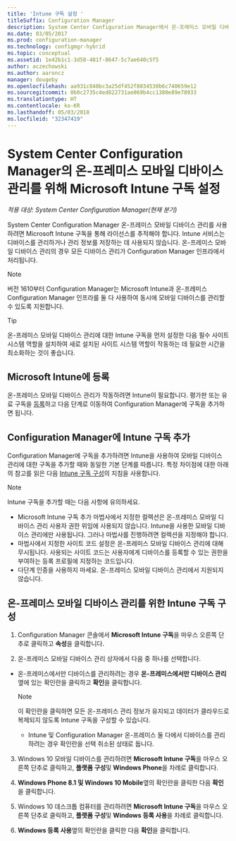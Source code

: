 ```yaml
---
title: 'Intune 구독 설정 '
titleSuffix: Configuration Manager
description: System Center Configuration Manager에서 온-프레미스 모바일 디바이스 관리에 대한 라이선스를 추적하도록 Microsoft Intune 구독을 설정합니다.
ms.date: 03/05/2017
ms.prod: configuration-manager
ms.technology: configmgr-hybrid
ms.topic: conceptual
ms.assetid: 1e42b1c1-3d58-481f-8647-5c7ae640c5f5
author: aczechowski
ms.author: aaroncz
manager: dougeby
ms.openlocfilehash: aa931c848bc3a25df452f8034530b6c740659e12
ms.sourcegitcommit: 0b0c2735c4ed822731ae069b4cc1380e89e78933
ms.translationtype: HT
ms.contentlocale: ko-KR
ms.lasthandoff: 05/03/2018
ms.locfileid: "32347419"
---
```

# <a name="set-up-a-microsoft-intune-subscription-for-on-premises-mobile-device-management-in-system-center-configuration-manager"></a>System Center Configuration Manager의 온-프레미스 모바일 디바이스 관리를 위해 Microsoft Intune 구독 설정

*적용 대상: System Center Configuration Manager(현재 분기)*

System Center Configuration Manager 온\-프레미스 모바일 디바이스 관리를 사용하려면 Microsoft Intune 구독을 통해 라이선스를 추적해야 합니다. Intune 서비스는 디바이스를 관리하거나 관리 정보를 저장하는 데 사용되지 않습니다. 온\-프레미스 모바일 디바이스 관리의 경우 모든 디바이스 관리가 Configuration Manager 인프라에서 처리됩니다.  

> [!NOTE]  
> 버전 1610부터 Configuration Manager는 Microsoft Intune과 온-프레미스 Configuration Manager 인프라를 둘 다 사용하여 동시에 모바일 디바이스를 관리할 수 있도록 지원합니다.   

> [!TIP]  
>  온\-프레미스 모바일 디바이스 관리에 대한 Intune 구독을 먼저 설정한 다음 필수 사이트 시스템 역할을 설치하여 새로 설치된 사이트 시스템 역할이 작동하는 데 필요한 시간을 최소화하는 것이 좋습니다.  

##  <a name="sign-up-for-microsoft-intune"></a>Microsoft Intune에 등록  
 온\-프레미스 모바일 디바이스 관리가 작동하려면 Intune이 필요합니다. 평가판 또는 유료 구독을 [등록](http://www.microsoft.com/en-us/server-cloud/products/microsoft-intune/)하고 다음 단계로 이동하여 Configuration Manager에 구독을 추가하면 됩니다.  

##  <a name="add-the-intune-subscription-to-configuration-manager"></a>Configuration Manager에 Intune 구독 추가  
 Configuration Manager에 구독을 추가하려면 Intune을 사용하여 모바일 디바이스 관리에 대한 구독을 추가할 때와 동일한 기본 단계를 따릅니다. 특정 차이점에 대한 아래의 참고를 읽은 다음 [Intune 구독 구성](../deploy-use/configure-intune-subscription.md)의 지침을 사용합니다.  

> [!NOTE]  
>  Intune 구독을 추가할 때는 다음 사항에 유의하세요.  
>   
>  -   Microsoft Intune 구독 추가 마법사에서 지정한 컬렉션은 온\-프레미스 모바일 디바이스 관리 사용자 권한 위임에 사용되지 않습니다. Intune을 사용한 모바일 디바이스 관리에만 사용됩니다. 그러나 마법사를 진행하려면 컬렉션을 지정해야 합니다.  
> -   마법사에서 지정한 사이트 코드 설정은 온\-프레미스 모바일 디바이스 관리에 대해 무시됩니다. 사용되는 사이트 코드는 사용자에게 디바이스를 등록할 수 있는 권한을 부여하는 등록 프로필에 지정하는 코드입니다.  
> -   다단계 인증을 사용하지 마세요. 온\-프레미스 모바일 디바이스 관리에서 지원되지 않습니다.  

##  <a name="configure-the-intune-subscription-for-on-premises-mobile-device-management"></a>온-프레미스 모바일 디바이스 관리를 위한 Intune 구독 구성  

1.  Configuration Manager 콘솔에서 **Microsoft Intune 구독**을 마우스 오른쪽 단추로 클릭하고 **속성**을 클릭합니다.  

2.  온-프레미스 모바일 디바이스 관리 상자에서 다음 중 하나를 선택합니다.

  - 온-프레미스에서만 디바이스를 관리하려는 경우 **온-프레미스에서만 디바이스 관리** 옆에 있는 확인란을 클릭하고 **확인**을 클릭합니다.  

      > [!NOTE]  
      >  이 확인란을 클릭하면 모든 온-프레미스 관리 정보가 유지되고 데이터가 클라우드로 복제되지 않도록 Intune 구독을 구성할 수 있습니다.  

    - Intune 및 Configuration Manager 온-프레미스 둘 다에서 디바이스를 관리하려는 경우 확인란을 선택 취소된 상태로 둡니다.

3.  Windows 10 모바일 디바이스를 관리하려면 **Microsoft Intune 구독**을 마우스 오른쪽 단추로 클릭하고, **플랫폼 구성**및  **Windows Phone**을 차례로 클릭합니다.  

4.  **Windows Phone 8.1 및 Windows 10 Mobile**옆의 확인란을 클릭한 다음 **확인**을 클릭합니다.  

5.  Windows 10 데스크톱 컴퓨터를 관리하려면 **Microsoft Intune 구독**을 마우스 오른쪽 단추로 클릭하고, **플랫폼 구성**및 **Windows 등록 사용**을 차례로 클릭합니다.  

6.  **Windows 등록 사용**옆의 확인란을 클릭한 다음 **확인**을 클릭합니다.  
